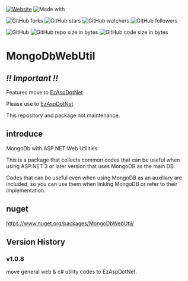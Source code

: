 [![Website](https://img.shields.io/website-up-down-green-red/http/shields.io.svg?label=elky-essay)](https://elky84.github.io)
![Made with](https://img.shields.io/badge/made%20with-.NET6-blue.svg)

![GitHub forks](https://img.shields.io/github/forks/elky84/MongoDbWebUtil.svg?style=social&label=Fork)
![GitHub stars](https://img.shields.io/github/stars/elky84/MongoDbWebUtil.svg?style=social&label=Stars)
![GitHub watchers](https://img.shields.io/github/watchers/elky84/MongoDbWebUtil.svg?style=social&label=Watch)
![GitHub followers](https://img.shields.io/github/followers/elky84.svg?style=social&label=Follow)

![GitHub](https://img.shields.io/github/license/mashape/apistatus.svg)
![GitHub repo size in bytes](https://img.shields.io/github/repo-size/elky84/MongoDbWebUtil.svg)
![GitHub code size in bytes](https://img.shields.io/github/languages/code-size/elky84/MongoDbWebUtil.svg)


# MongoDbWebUtil

## *!! Important !!*

Features move to [EzAspDotNet](https://github.com/elky84/EzAspDotNet)

Please use to [EzAspDotNet](https://github.com/elky84/EzAspDotNet)

This repository and package not maintenance.

## introduce

MongoDb with ASP.NET Web Utilities.

This is a package that collects common codes that can be useful when using ASP.NET 3 or later version that uses MongoDB as the main DB.

Codes that can be useful even when using MongoDB as an auxiliary are included, so you can use them when linking MongoDB or refer to their implementation. 

## nuget

<https://www.nuget.org/packages/MongoDbWebUtil/>

## Version History

### v1.0.8

move general web & c# utility codes to EzAspDotNet.
